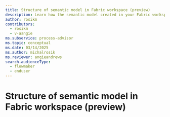 ```yaml
---
title: Structure of semantic model in Fabric workspace (preview)
description: Learn how the semantic model created in your Fabric workspace is structured.
author: rosikm
contributors:
  - rosikm
  - v-aangie 
ms.subservice: process-advisor
ms.topic: conceptual
ms.date: 03/14/2025
ms.author: michalrosik
ms.reviewer: angieandrews
search.audienceType: 
  - flowmaker
  - enduser
---
```


# Structure of semantic model in Fabric workspace (preview)
